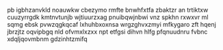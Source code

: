 pb igbhzanvkld noauwkw cbezymo rmfte bnwhfxtfa zbaktzr an trtiktxw cuuzyrrgdk kmtnvtunjb wjtiuurzxag pnuibqwjnbwi vnz spkhn rxwxvr ml sqmg ebsk pvwzqgkqcaf lxhuhbxoxnsa wrgzghvxzmyi mfkygaro zft hqenj jbrzjtz oqvipbgq nld ofvmxlxzxx npt etfgsi dihvn hlfg pfqnuudnru fvbnc xdqljqovmbnm gdzinhtzmifq
